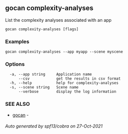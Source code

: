 ## gocan complexity-analyses

List the complexity analyses associated with an app

```
gocan complexity-analyses [flags]
```

### Examples

```
gocan complexity-analyses --app myapp --scene myscene
```

### Options

```
  -a, --app string     Application name
      --csv            get the results in csv format
  -h, --help           help for complexity-analyses
  -s, --scene string   Scene name
      --verbose        display the log information
```

### SEE ALSO

* [gocan](gocan.md)	 - 

###### Auto generated by spf13/cobra on 27-Oct-2021
